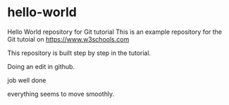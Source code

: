

# hello-world
Hello World repository for Git tutorial
This is an example repository for the Git tutoial on https://www.w3schools.com

This repository is built step by step in the tutorial.

Doing an edit in github.

job well done

everything seems to move smoothly.
